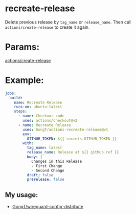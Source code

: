 # recreate-release

Delete previous release by `tag_name` or `release_name`. Then call `actions/create-release` to create it again.

# Params:
[actions/create-release](https://github.com/actions/create-release)

# Example:
```yaml
jobs:
  build:
    name: Recreate Release
    runs-on: ubuntu-latest
    steps:
      - name: Checkout code
        uses: actions/checkout@v2
      - name: Recreate Release
        uses: GongT/actions-recreate-release@v1
        env:
          GITHUB_TOKEN: ${{ secrets.GITHUB_TOKEN }}
        with:
          tag_name: latest
          release_name: Release at ${{ github.ref }}
          body: |
            Changes in this Release
            - First Change
            - Second Change
          draft: false
          prerelease: false
```

## My usage:
* [GongT/wireguard-config-distribute](https://github.com/GongT/wireguard-config-distribute)

